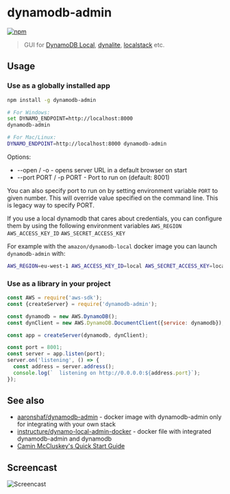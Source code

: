 # dynamodb-admin

[![npm](https://img.shields.io/npm/v/dynamodb-admin.svg)](https://www.npmjs.com/package/dynamodb-admin)
> GUI for [DynamoDB Local](https://aws.amazon.com/blogs/aws/dynamodb-local-for-desktop-development/), [dynalite](https://github.com/mhart/dynalite), [localstack](https://github.com/localstack/localstack) etc.

## Usage

### Use as a globally installed app

```bash
npm install -g dynamodb-admin

# For Windows:
set DYNAMO_ENDPOINT=http://localhost:8000
dynamodb-admin

# For Mac/Linux:
DYNAMO_ENDPOINT=http://localhost:8000 dynamodb-admin
```

Options:
 - --open / -o - opens server URL in a default browser on start
 - --port PORT / -p PORT -  Port to run on (default: 8001)

You can also specify port to run on by setting environment variable `PORT` to given number. This will override value specified on the command line. This is legacy way to specify PORT.

If you use a local dynamodb that cares about credentials, you can configure them by using the following environment variables `AWS_REGION` `AWS_ACCESS_KEY_ID` `AWS_SECRET_ACCESS_KEY`

For example with the `amazon/dynamodb-local` docker image you can launch `dynamodb-admin` with:

```bash
AWS_REGION=eu-west-1 AWS_ACCESS_KEY_ID=local AWS_SECRET_ACCESS_KEY=local dynamodb-admin
```

### Use as a library in your project

```js
const AWS = require('aws-sdk');
const {createServer} = require('dynamodb-admin');

const dynamodb = new AWS.DynamoDB();
const dynClient = new AWS.DynamoDB.DocumentClient({service: dynamodb});

const app = createServer(dynamodb, dynClient);

const port = 8001;
const server = app.listen(port);
server.on('listening', () => {
  const address = server.address();
  console.log(`  listening on http://0.0.0.0:${address.port}`);
});
```

## See also

* [aaronshaf/dynamodb-admin](https://hub.docker.com/r/aaronshaf/dynamodb-admin/) - docker image with dynamodb-admin only for integrating with your own stack
* [instructure/dynamo-local-admin-docker](https://github.com/instructure/dynamo-local-admin-docker) - docker file with integrated dynamodb-admin and dynamodb
* [Camin McCluskey's Quick Start Guide](https://medium.com/swlh/a-gui-for-local-dynamodb-dynamodb-admin-b16998323f8e)

## Screencast

![Screencast](https://d3vv6lp55qjaqc.cloudfront.net/items/2S1m213N1o2L231e011o/Screen%20Recording%202016-10-17%20at%2001.11%20PM.gif?X-CloudApp-Visitor-Id=ab2071d5f76f8504ab6d3070d8a2c5c3&v=e6056da9)
